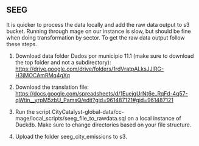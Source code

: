 ## SEEG

It is quicker to process the data locally and add the raw data output to s3 bucket. Running through mage on our instance is slow, but should be fine when doing transformation by sector. To get the raw data output follow these steps.

1. Download data folder Dados por município 11.1 (make sure to download the top folder and not a subdirectory): https://drive.google.com/drive/folders/1rdVratpALksJJlRG-H3jMOCAmRMq4gXq

2. Download the translation file: https://docs.google.com/spreadsheets/d/1EuejgUrNt6e_RqFd-4q57-qWtin__yrpM5zbU_PamsQ/edit?gid=961487121#gid=961487121

3. Run the script CityCatalyst-global-data/cc-mage/local_scripts/seeg_file_to_rawdata.sql on a local instance of Duckdb. Make sure to change directories based on your file structure.

4. Upload the folder seeg_city_emissions to s3.